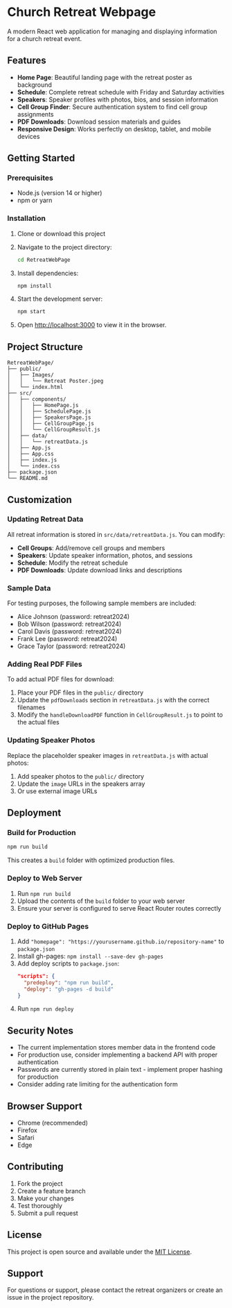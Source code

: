 # Church Retreat Webpage

A modern React web application for managing and displaying information for a church retreat event.

## Features

- **Home Page**: Beautiful landing page with the retreat poster as background
- **Schedule**: Complete retreat schedule with Friday and Saturday activities
- **Speakers**: Speaker profiles with photos, bios, and session information
- **Cell Group Finder**: Secure authentication system to find cell group assignments
- **PDF Downloads**: Download session materials and guides
- **Responsive Design**: Works perfectly on desktop, tablet, and mobile devices

## Getting Started

### Prerequisites

- Node.js (version 14 or higher)
- npm or yarn

### Installation

1. Clone or download this project
2. Navigate to the project directory:
   ```bash
   cd RetreatWebPage
   ```

3. Install dependencies:
   ```bash
   npm install
   ```

4. Start the development server:
   ```bash
   npm start
   ```

5. Open [http://localhost:3000](http://localhost:3000) to view it in the browser.

## Project Structure

```
RetreatWebPage/
├── public/
│   ├── Images/
│   │   └── Retreat Poster.jpeg
│   └── index.html
├── src/
│   ├── components/
│   │   ├── HomePage.js
│   │   ├── SchedulePage.js
│   │   ├── SpeakersPage.js
│   │   ├── CellGroupPage.js
│   │   └── CellGroupResult.js
│   ├── data/
│   │   └── retreatData.js
│   ├── App.js
│   ├── App.css
│   ├── index.js
│   └── index.css
├── package.json
└── README.md
```

## Customization

### Updating Retreat Data

All retreat information is stored in `src/data/retreatData.js`. You can modify:

- **Cell Groups**: Add/remove cell groups and members
- **Speakers**: Update speaker information, photos, and sessions
- **Schedule**: Modify the retreat schedule
- **PDF Downloads**: Update download links and descriptions

### Sample Data

For testing purposes, the following sample members are included:
- Alice Johnson (password: retreat2024)
- Bob Wilson (password: retreat2024)
- Carol Davis (password: retreat2024)
- Frank Lee (password: retreat2024)
- Grace Taylor (password: retreat2024)

### Adding Real PDF Files

To add actual PDF files for download:

1. Place your PDF files in the `public/` directory
2. Update the `pdfDownloads` section in `retreatData.js` with the correct filenames
3. Modify the `handleDownloadPDF` function in `CellGroupResult.js` to point to the actual files

### Updating Speaker Photos

Replace the placeholder speaker images in `retreatData.js` with actual photos:

1. Add speaker photos to the `public/` directory
2. Update the `image` URLs in the speakers array
3. Or use external image URLs

## Deployment

### Build for Production

```bash
npm run build
```

This creates a `build` folder with optimized production files.

### Deploy to Web Server

1. Run `npm run build`
2. Upload the contents of the `build` folder to your web server
3. Ensure your server is configured to serve React Router routes correctly

### Deploy to GitHub Pages

1. Add `"homepage": "https://yourusername.github.io/repository-name"` to `package.json`
2. Install gh-pages: `npm install --save-dev gh-pages`
3. Add deploy scripts to `package.json`:
   ```json
   "scripts": {
     "predeploy": "npm run build",
     "deploy": "gh-pages -d build"
   }
   ```
4. Run `npm run deploy`

## Security Notes

- The current implementation stores member data in the frontend code
- For production use, consider implementing a backend API with proper authentication
- Passwords are currently stored in plain text - implement proper hashing for production
- Consider adding rate limiting for the authentication form

## Browser Support

- Chrome (recommended)
- Firefox
- Safari
- Edge

## Contributing

1. Fork the project
2. Create a feature branch
3. Make your changes
4. Test thoroughly
5. Submit a pull request

## License

This project is open source and available under the [MIT License](LICENSE).

## Support

For questions or support, please contact the retreat organizers or create an issue in the project repository.
